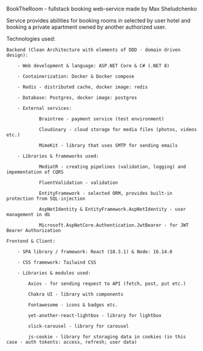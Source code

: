 BookTheRoom - fullstack booking web-service made by Max Sheludchenko

Service provides abilities for booking rooms in selected by user hotel and booking a private apartment owned by another authorized user.



Technologies used:

	Backend (Clean Architecture with elements of DDD - domain driven design):

		- Web development & language: ASP.NET Core & C# (.NET 8)

		- Containerization: Docker & Docker compose

		- Redis - distributed cache, docker image: redis

		- Database: Postgres, docker image: postgres

		- External services: 
 
				Braintree - payment service (test environment)

				Cloudinary - cloud storage for media files (photos, videos etc.)

				MimeKit - library that uses SMTP for sending emails

		- Libraries & frameworks used:
				
				MediatR - creating pipelines (validation, logging) and impementation of CQRS
				
				FluentValidation - validation

				EntityFramework - selected ORM, provides built-in protection from SQL-injection

				AspNetIdentity & EntityFramework.AspNetIdentity - user management in db

				Microsoft.AspNetCore.Authentication.JwtBearer - for JWT Bearer Authorization

	Frontend & Client:

		- SPA library / framework: React (18.3.1) & Node: 16.14.0

		- CSS framework: Tailwind CSS

		- Libraries & modules used:

			Axios - for sending request to API (fetch, post, put etc.)

			Chakra UI - library with components

			Fontawesome - icons & badges etc.

			yet-another-react-lightbox - library for lightbox

			slick-carousel - library for carousel

			js-cookie - library for storaging data in cookies (in this case - auth tokents: access, refresh; user data)
